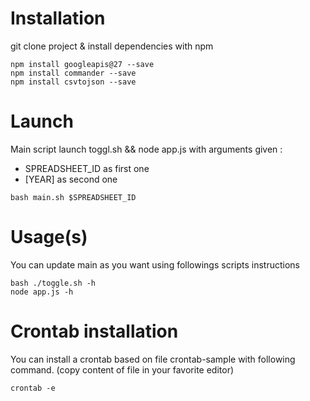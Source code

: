Installation
====

git clone project & install dependencies with npm

```
npm install googleapis@27 --save
npm install commander --save
npm install csvtojson --save
```

Launch
====

Main script launch toggl.sh && node app.js with arguments given :

* SPREADSHEET_ID as first one
* [YEAR] as second one

```
bash main.sh $SPREADSHEET_ID
```

Usage(s)
====

You can update main as you want using followings scripts instructions

```
bash ./toggle.sh -h
node app.js -h
```

Crontab installation
====

You can install a crontab based on file crontab-sample with following command. (copy content of file in your favorite editor)

```
crontab -e
```
